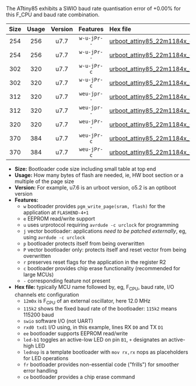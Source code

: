 The ATtiny85 exhibits a SWIO baud rate quantisation error of +0.00% for this F_CPU and baud rate combination.

|Size|Usage|Version|Features|Hex file|
|:-:|:-:|:-:|:-:|:--|
|254|256|u7.7|`w-u-jPr--`|[urboot_attiny85_22m1184x_+921k6_swio_rxb4_txb3_led+b1.hex](https://raw.githubusercontent.com/stefanrueger/urboot.hex/main/mcus/attiny85/external_oscillator/fcpu_22m1184x/br_+921k6/urboot_attiny85_22m1184x_+921k6_swio_rxb4_txb3_led+b1.hex)|
|254|256|u7.7|`w-u-jPr--`|[urboot_attiny85_22m1184x_+921k6_swio_rxb4_txb3_lednop.hex](https://raw.githubusercontent.com/stefanrueger/urboot.hex/main/mcus/attiny85/external_oscillator/fcpu_22m1184x/br_+921k6/urboot_attiny85_22m1184x_+921k6_swio_rxb4_txb3_lednop.hex)|
|302|320|u7.7|`w-u-jPr-c`|[urboot_attiny85_22m1184x_+921k6_swio_rxb4_txb3_led+b1_fr_ce.hex](https://raw.githubusercontent.com/stefanrueger/urboot.hex/main/mcus/attiny85/external_oscillator/fcpu_22m1184x/br_+921k6/urboot_attiny85_22m1184x_+921k6_swio_rxb4_txb3_led+b1_fr_ce.hex)|
|302|320|u7.7|`w-u-jPr-c`|[urboot_attiny85_22m1184x_+921k6_swio_rxb4_txb3_lednop_fr_ce.hex](https://raw.githubusercontent.com/stefanrueger/urboot.hex/main/mcus/attiny85/external_oscillator/fcpu_22m1184x/br_+921k6/urboot_attiny85_22m1184x_+921k6_swio_rxb4_txb3_lednop_fr_ce.hex)|
|312|320|u7.7|`weu-jpr--`|[urboot_attiny85_22m1184x_+921k6_swio_rxb4_txb3_ee_led+b1.hex](https://raw.githubusercontent.com/stefanrueger/urboot.hex/main/mcus/attiny85/external_oscillator/fcpu_22m1184x/br_+921k6/urboot_attiny85_22m1184x_+921k6_swio_rxb4_txb3_ee_led+b1.hex)|
|312|320|u7.7|`weu-jpr--`|[urboot_attiny85_22m1184x_+921k6_swio_rxb4_txb3_ee_lednop.hex](https://raw.githubusercontent.com/stefanrueger/urboot.hex/main/mcus/attiny85/external_oscillator/fcpu_22m1184x/br_+921k6/urboot_attiny85_22m1184x_+921k6_swio_rxb4_txb3_ee_lednop.hex)|
|320|320|u7.7|`weu-jPr--`|[urboot_attiny85_22m1184x_+921k6_swio_rxb4_txb3_ee.hex](https://raw.githubusercontent.com/stefanrueger/urboot.hex/main/mcus/attiny85/external_oscillator/fcpu_22m1184x/br_+921k6/urboot_attiny85_22m1184x_+921k6_swio_rxb4_txb3_ee.hex)|
|370|384|u7.7|`weu-jPr-c`|[urboot_attiny85_22m1184x_+921k6_swio_rxb4_txb3_ee_led+b1_fr_ce.hex](https://raw.githubusercontent.com/stefanrueger/urboot.hex/main/mcus/attiny85/external_oscillator/fcpu_22m1184x/br_+921k6/urboot_attiny85_22m1184x_+921k6_swio_rxb4_txb3_ee_led+b1_fr_ce.hex)|
|370|384|u7.7|`weu-jPr-c`|[urboot_attiny85_22m1184x_+921k6_swio_rxb4_txb3_ee_lednop_fr_ce.hex](https://raw.githubusercontent.com/stefanrueger/urboot.hex/main/mcus/attiny85/external_oscillator/fcpu_22m1184x/br_+921k6/urboot_attiny85_22m1184x_+921k6_swio_rxb4_txb3_ee_lednop_fr_ce.hex)|

- **Size:** Bootloader code size including small table at top end
- **Usage:** How many bytes of flash are needed, ie, HW boot section or a multiple of the page size
- **Version:** For example, u7.6 is an urboot version, o5.2 is an optiboot version
- **Features:**
  + `w` bootloader provides `pgm_write_page(sram, flash)` for the application at `FLASHEND-4+1`
  + `e` EEPROM read/write support
  + `u` uses urprotocol requiring `avrdude -c urclock` for programming
  + `j` vector bootloader: applications *need to be patched externally*, eg, using `avrdude -c urclock`
  + `p` bootloader protects itself from being overwritten
  + `P` vector bootloader only: protects itself and reset vector from being overwritten
  + `r` preserves reset flags for the application in the register R2
  + `c` bootloader provides chip erase functionality (recommended for large MCUs)
  + `-` corresponding feature not present
- **Hex file:** typically MCU name followed by, eg, F<sub>CPU</sub>, baud rate, I/O channels etc configuration
  + `12m0x` is F<sub>CPU</sub> of an external oscillator, here 12.0 MHz
  + `115k2` shows the fixed baud rate of the bootloader: `115k2` means 115200 baud
  + `swio` software I/O (not UART)
  + `rxd0 txd1` I/O using, in this example, lines RX `D0` and TX `D1`
  + `ee` bootloader supports EEPROM read/write
  + `led-b1` toggles an active-low LED on pin `B1`, `+` designates an active-high LED
  + `lednop` is a template bootloader with `mov rx,rx` nops as placeholders for LED operations
  + `fr` bootloader provides non-essential code ("frills") for smoother error handling
  + `ce` bootloader provides a chip erase command
